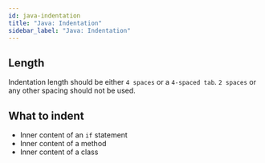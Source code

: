 ```yaml
---
id: java-indentation
title: "Java: Indentation"
sidebar_label: "Java: Indentation"
---
```


## Length

Indentation length should be either `4 spaces` or a `4-spaced tab`. `2 spaces` or any other spacing should not be used.

## What to indent

-   Inner content of an `if` statement
-   Inner content of a method
-   Inner content of a class
